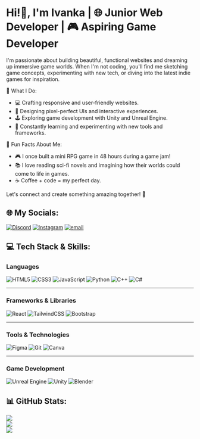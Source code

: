 # Hi!👋,  I'm Ivanka | 🌐 Junior Web Developer | 🎮 Aspiring Game Developer
<p>I'm passionate about building beautiful, functional websites and dreaming up immersive game worlds. When I'm not coding, you'll find me sketching game concepts, experimenting with new tech, or diving into the latest indie games for inspiration.</p> 
<p>🚀 What I Do:</p> 
<ul> 
  <li>💻 Crafting responsive and user-friendly websites.</li> 
  <li>🎨 Designing pixel-perfect UIs and interactive experiences.</li> 
  <li>🕹️ Exploring game development with Unity and Unreal Engine.</li> 
  <li>🔧 Constantly learning and experimenting with new tools and frameworks.</li> 
</ul> 
<p>🌟 Fun Facts About Me:</p> 
<ul> 
  <li>🎮 I once built a mini RPG game in 48 hours during a game jam!</li> 
  <li>📚 I love reading sci-fi novels and imagining how their worlds could come to life in games.</li> 
  <li>☕ Coffee + code = my perfect day.</li> 
</ul> 
<p>Let's connect and create something amazing together! 🌈</p>

## 🌐 My Socials:

[![Discord](https://img.shields.io/badge/Discord-%237289DA.svg?logo=discord&logoColor=white)](https://discord.com/users/5586014349714259988) [![Instagram](https://img.shields.io/badge/Instagram-%23E4405F.svg?logo=Instagram&logoColor=white)](https://instagram.com/ivan_khalfani) [![email](https://img.shields.io/badge/Email-D14836?logo=gmail&logoColor=white)](mailto:raflyivan02@gmail.com) 

## 💻 Tech Stack & Skills:

### **Languages**
![HTML5](https://img.shields.io/badge/html5-%23E34F26.svg?style=for-the-badge&logo=html5&logoColor=white) 
![CSS3](https://img.shields.io/badge/css3-%231572B6.svg?style=for-the-badge&logo=css3&logoColor=white) 
![JavaScript](https://img.shields.io/badge/javascript-%23323330.svg?style=for-the-badge&logo=javascript&logoColor=%23F7DF1E) 
![Python](https://img.shields.io/badge/python-3670A0?style=for-the-badge&logo=python&logoColor=ffdd54) 
![C++](https://img.shields.io/badge/c++-%2300599C.svg?style=for-the-badge&logo=c%2B%2B&logoColor=white) 
![C#](https://img.shields.io/badge/c%23-%23239120.svg?style=for-the-badge&logo=csharp&logoColor=white)

---

### **Frameworks & Libraries**
![React](https://img.shields.io/badge/react-%2320232a.svg?style=for-the-badge&logo=react&logoColor=%2361DAFB) 
![TailwindCSS](https://img.shields.io/badge/tailwindcss-%2338B2AC.svg?style=for-the-badge&logo=tailwind-css&logoColor=white) 
![Bootstrap](https://img.shields.io/badge/bootstrap-%238511FA.svg?style=for-the-badge&logo=bootstrap&logoColor=white)

---

### **Tools & Technologies**
![Figma](https://img.shields.io/badge/figma-%23F24E1E.svg?style=for-the-badge&logo=figma&logoColor=white) 
![Git](https://img.shields.io/badge/git-%23F05033.svg?style=for-the-badge&logo=git&logoColor=white) 
![Canva](https://img.shields.io/badge/Canva-%2300C4CC.svg?style=for-the-badge&logo=Canva&logoColor=white)

---

### **Game Development**
![Unreal Engine](https://img.shields.io/badge/unrealengine-%23313131.svg?style=for-the-badge&logo=unrealengine&logoColor=white) 
![Unity](https://img.shields.io/badge/unity-%23000000.svg?style=for-the-badge&logo=unity&logoColor=white) 
![Blender](https://img.shields.io/badge/blender-%23F5792A.svg?style=for-the-badge&logo=blender&logoColor=white)

## 📊 GitHub Stats:
![](https://github-readme-stats.vercel.app/api?username=Ivanka214&theme=slateorange&hide_border=false&include_all_commits=false&count_private=false)<br/>
![](https://nirzak-streak-stats.vercel.app/?user=Ivanka214&theme=slateorange&hide_border=false)<br/>
![](https://github-readme-stats.vercel.app/api/top-langs/?username=Ivanka214&theme=slateorange&hide_border=false&include_all_commits=false&count_private=false&layout=compact)
